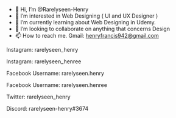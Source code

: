 - 👋 Hi, I’m @Rarelyseen-Henry
- 👀 I’m interested in Web Designing ( UI and UX Designer )
- 🌱 I’m currently learning about Web Designing in Udemy.
- 💞️ I’m looking to collaborate on anything that concerns Design
- 📫 How to reach me.
Gmail: henryfrancis942@gmail.com

Instagram: rarelyseen_henry

Instagram: rarelyseen_henree

Facebook Username: rarelyseen.henry

Facebook Username: rarelyseen.henree

Twitter: rarelyseen_henry

Discord: rarelyseen-henry#3674

<!---
Rarelyseen-Henry/Rarelyseen-Henry is a ✨ special ✨ repository because its `README.md` (this file) appears on your GitHub profile.
You can click the Preview link to take a look at your changes.
--->
